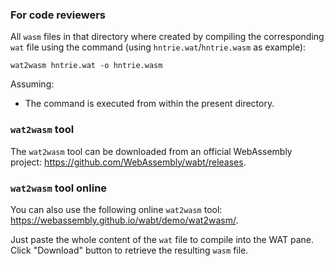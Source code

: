 ### For code reviewers

All `wasm` files in that directory where created by compiling the
corresponding `wat` file using the command (using `hntrie.wat`/`hntrie.wasm`
as example):

    wat2wasm hntrie.wat -o hntrie.wasm

Assuming:

- The command is executed from within the present directory.

### `wat2wasm` tool

The `wat2wasm` tool can be downloaded from an official WebAssembly project:
<https://github.com/WebAssembly/wabt/releases>.

### `wat2wasm` tool online

You can also use the following online `wat2wasm` tool:
<https://webassembly.github.io/wabt/demo/wat2wasm/>.

Just paste the whole content of the `wat` file to compile into the WAT pane.
Click "Download" button to retrieve the resulting `wasm` file.